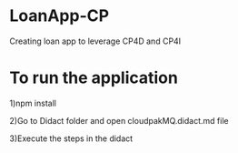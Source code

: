 # LoanApp-CP
Creating loan app to leverage CP4D and CP4I 

# To run the application

1)npm install

2)Go to Didact folder and open cloudpakMQ.didact.md file

3)Execute the steps in the didact 




